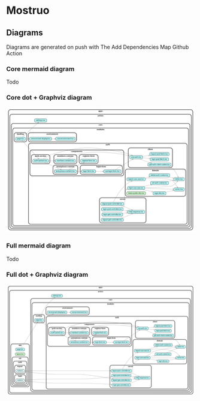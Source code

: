 # Mostruo

## Diagrams

Diagrams are generated on push with The Add Dependencies Map Github Action

### Core mermaid diagram

Todo

### Core dot + Graphviz diagram

![Main](core-map.png)

### Full mermaid diagram

Todo

### Full dot + Graphviz diagram

![Main](main-map.png)
